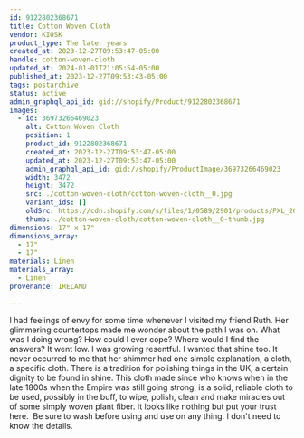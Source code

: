 ```yaml
---
id: 9122802368671
title: Cotton Woven Cloth
vendor: KIOSK
product_type: The later years
created_at: 2023-12-27T09:53:47-05:00
handle: cotton-woven-cloth
updated_at: 2024-01-01T21:05:54-05:00
published_at: 2023-12-27T09:53:43-05:00
tags: postarchive
status: active
admin_graphql_api_id: gid://shopify/Product/9122802368671
images:
  - id: 36973266469023
    alt: Cotton Woven Cloth
    position: 1
    product_id: 9122802368671
    created_at: 2023-12-27T09:53:47-05:00
    updated_at: 2023-12-27T09:53:47-05:00
    admin_graphql_api_id: gid://shopify/ProductImage/36973266469023
    width: 3472
    height: 3472
    src: ./cotton-woven-cloth/cotton-woven-cloth__0.jpg
    variant_ids: []
    oldSrc: https://cdn.shopify.com/s/files/1/0589/2901/products/PXL_20230815_084857997.jpg?v=1703688827
    thumb: ./cotton-woven-cloth/cotton-woven-cloth__0-thumb.jpg
dimensions: 17" x 17"
dimensions_array:
  - 17"
  - 17"
materials: Linen
materials_array:
  - Linen
provenance: IRELAND

---
```


I had feelings of envy for some time whenever I visited my friend Ruth. Her glimmering countertops made me wonder about the path I was on. What was I doing wrong? How could I ever cope? Where would I find the answers? It went low. I was growing resentful. I wanted that shine too. It never occurred to me that her shimmer had one simple explanation, a cloth, a specific cloth. There is a tradition for polishing things in the UK, a certain dignity to be found in shine. This cloth made since who knows when in the late 1800s when the Empire was still going strong, is a solid, reliable cloth to be used, possibly in the buff, to wipe, polish, clean and make miracles out of some simply woven plant fiber. It looks like nothing but put your trust here.  Be sure to wash before using and use on any thing. I don't need to know the details.